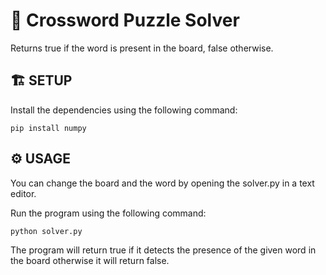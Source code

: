 # 👾 Crossword Puzzle Solver
Returns true if the word is present in the board, false otherwise.

## 🏗 SETUP

Install the dependencies using the following command:

```
pip install numpy
```

## ⚙️ USAGE

You can change the board and the word by opening the solver.py in a text editor. 

Run the program using the following command:

```
python solver.py
```

The program will return true if it detects the presence of the given word in the board otherwise it will return false.
